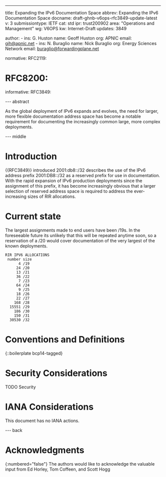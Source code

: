 ---
title: Expanding the IPv6 Documentation Space
abbrev: Expanding the IPv6 Documentation Space
docname: draft-ghnb-v6ops-rfc3849-update-latest
v: 3
submissiontype: IETF
cat: std
ipr: trust200902
area: "Operations and Management"
wg: V6OPS
kw: Internet-Draft
updates: 3849

author:
      -
        ins: G. Huston
        name: Geoff Huston
        org: APNIC
        email: gih@apnic.net
      -
        ins: N. Buraglio
        name: Nick Buraglio
        org: Energy Sciences Network
        email: buraglio@forwardingplane.net

normative:
  RFC2119:
#  RFC8200:
informative:
  RFC3849:

--- abstract

As the global deployment of IPv6 expands and evolves, the need for larger, more flexible documentation address space has become a notable requirement for documenting the increasingly common large, more complex deployments.

--- middle

# Introduction

{{RFC3849}} introduced 2001:db8::/32 describes the use of the IPv6
address prefix 2001:DB8::/32 as a reserved prefix for use in
documentation. With the rapid expansion of IPv6 production deployments since the assignment of this prefix, it has become increasingly obvious that a larger selection of reserved address space is required to address the ever-increasing sizes of RIR allocations.

# Current state

The largest assignments made to end users have been /19s. In the foreseeable future its unlikely that this will be repeated anytime soon, so a reservation of a /20 would cover documentation of the very largest of the known deployments.

~~~~~~~~~~
RIR IPV6 ALLOCATIONS
 number size
      4 /19
     24 /20
     13 /21
     36 /22
      7 /23
     64 /24
      9 /25
     18 /26
     22 /27
    168 /28
  15551 /29
    186 /30
    150 /31
  30530 /32
~~~~~~~~~~

# Conventions and Definitions

{::boilerplate bcp14-tagged}

# Security Considerations

TODO Security

# IANA Considerations

This document has no IANA actions.

--- back

# Acknowledgments
{:numbered="false"}
The authors would like to acknowledge the valuable input from Ed Horley, Tom Coffeen, and Scott Hogg
